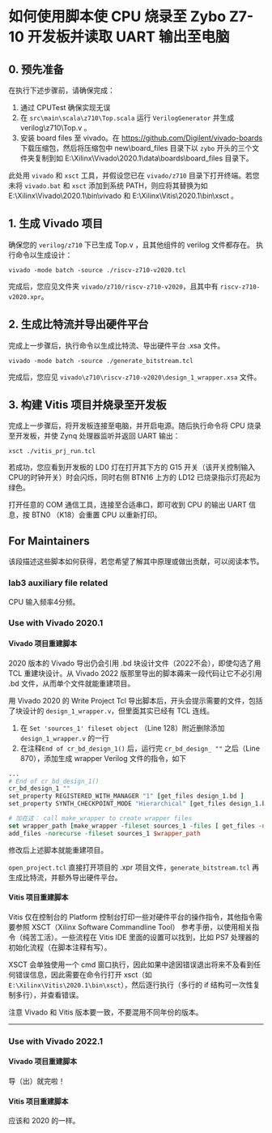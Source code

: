 
# 如何使用脚本使 CPU 烧录至 Zybo Z7-10 开发板并读取 UART 输出至电脑

## 0. 预先准备

在执行下述步骤前，请确保完成：

1. 通过 CPUTest 确保实现无误
2. 在 `src\main\scala\z710\Top.scala` 运行 `VerilogGenerator` 并生成 verilog\z710\Top.v 。
3. 安装 board files 至 vivado。在 https://github.com/Digilent/vivado-boards 下载压缩包，然后将压缩包中 new\board\_files 目录下以 `zybo` 开头的三个文件夹复制到如 E:\Xilinx\Vivado\2020.1\data\boards\board\_files 目录下。


此处用 `vivado` 和 `xsct` 工具，并假设您已在 `vivado/z710` 目录下打开终端。若您未将 `vivado.bat` 和 `xsct` 添加到系统 PATH，则应将其替换为如 E:\Xilinx\Vivado\2020.1\bin\vivado 和  E:\Xilinx\Vitis\2020.1\bin\xsct  。

## 1. 生成 Vivado 项目

确保您的 `verilog/z710` 下已生成 Top.v ，且其他组件的 verilog 文件都存在。
执行命令以生成设计：

```pwsh
vivado -mode batch -source ./riscv-z710-v2020.tcl
```

完成后，您应见文件夹 `vivado/z710/riscv-z710-v2020`，且其中有 `riscv-z710-v2020.xpr`。



## 2. 生成比特流并导出硬件平台

完成上一步骤后，执行命令以生成比特流、导出硬件平台 .xsa 文件。

```pwsh
vivado -mode batch -source ./generate_bitstream.tcl
```

完成后，您应见 `vivado\z710\riscv-z710-v2020\design_1_wrapper.xsa` 文件。


## 3. 构建 Vitis 项目并烧录至开发板

完成上一步骤后，将开发板连接至电脑，并开启电源。随后执行命令将 CPU 烧录至开发板，并使 Zynq 处理器监听并返回 UART 输出：

```pwsh
xsct ./vitis_prj_run.tcl
```

若成功，您应看到开发板的 LD0 灯在打开其下方的 G15 开关（该开关控制输入CPU的时钟开关）时会闪烁，同时右侧 BTN16 上方的 LD12 已烧录指示灯亮起为绿色。

打开任意的 COM 通信工具，连接至合适串口，即可收到 CPU 的输出 UART 信息，按 BTN0 （K18）会重置 CPU 以重新打印。



## For Maintainers

该段描述这些脚本如何获得，若您希望了解其中原理或做出贡献，可以阅读本节。

### lab3 auxiliary file related

CPU 输入频率4分频。

### Use with Vivado 2020.1

#### Vivado 项目重建脚本

2020 版本的 Vivado 导出仍会引用 .bd 块设计文件（2022不会），即使勾选了用 TCL 重建块设计。从 Vivado 2022 版那里导出的脚本薅来一段代码让它不必引用 .bd 文件，从而单个文件就能重建项目。

用 Vivado 2020 的 Write Project Tcl 导出脚本后，开头会提示需要的文件，包括了块设计的 `design_1_wrapper.v`，但里面其实已经有 TCL 连线。

1. 在 `Set 'sources_1' fileset object` （Line 128）附近删除添加 `design_1_wrapper.v` 的一行
2. 在注释`End of cr_bd_design_1()` 后，运行完 `cr_bd_design_ ""` 之后（Line 870），添加生成 wrapper Verilog 文件的指令，如下
```tcl
...
# End of cr_bd_design_1()
cr_bd_design_1 ""
set_property REGISTERED_WITH_MANAGER "1" [get_files design_1.bd ] 
set_property SYNTH_CHECKPOINT_MODE "Hierarchical" [get_files design_1.bd ] 

# 加在这： call make_wrapper to create wrapper files
set wrapper_path [make_wrapper -fileset sources_1 -files [ get_files -norecurse design_1.bd] -top]
add_files -norecurse -fileset sources_1 $wrapper_path
```

修改后上述脚本就能重建项目。

`open_project.tcl` 直接打开项目的 .xpr 项目文件，`generate_bitstream.tcl` 再生成比特流，并额外导出硬件平台。

#### Vitis 项目重建脚本

Vitis 仅在控制台的 Platform 控制台打印一些对硬件平台的操作指令，其他指令需要参照 XSCT（Xilinx Software Commandline Tool） 参考手册，以使用相关指令（纯苦工活）。一些流程在 Vitis IDE 里面的设置可以找到，比如 PS7 处理器的初始化流程（在脚本注释有写）。

XSCT 会单独使用一个 cmd 窗口执行，因此如果中途因错误退出将来不及看到任何错误信息，因此需要在命令行打开 xsct（如 `E:\Xilinx\Vitis\2020.1\bin\xsct`），然后逐行执行（多行的 if 结构可一次性复制多行），并查看错误。

注意 Vivado 和 Vitis 版本要一致，不要混用不同年份的版本。

***

### Use with Vivado 2022.1

#### Vivado 项目重建脚本

导（出）就完啦！

#### Vitis 项目重建脚本

应该和 2020 的一样。